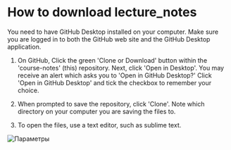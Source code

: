 # How to download lecture_notes
You need to have GitHub Desktop installed on your computer. Make sure you are logged in to both the GitHub web site and the GitHub Desktop application.

1. On GitHub, Click the green 'Clone or Download' button within the 'course-notes' (this) repository. Next, click 'Open in Desktop'. You may receive an alert which asks you to 'Open in GitHub Desktop?' Click 'Open in GitHub Desktop' and tick the checkbox to remember your choice.

2. When prompted to save the repository, click 'Clone'. Note which directory on your computer you are saving the files to.

3. To open the files, use a text editor, such as sublime text.

![Параметры](https://user-images.githubusercontent.com/67102520/122416727-a592c900-cf91-11eb-912b-fcbfe3255fb2.png)
